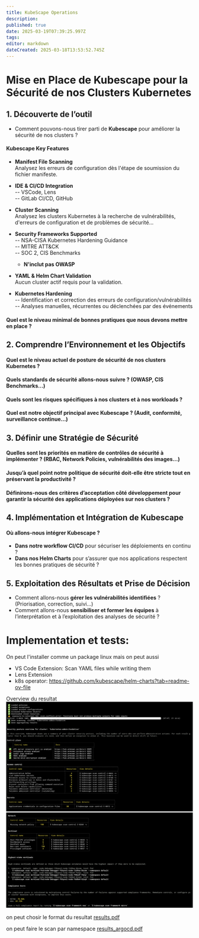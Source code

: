 ```yaml
---
title: KubeScape Operations
description: 
published: true
date: 2025-03-19T07:39:25.997Z
tags: 
editor: markdown
dateCreated: 2025-03-18T13:53:52.745Z
---
```


# Mise en Place de Kubescape pour la Sécurité de nos Clusters Kubernetes

## 1. Découverte de l’outil  
- Comment pouvons-nous tirer parti de **Kubescape** pour améliorer la sécurité de nos clusters ?


####  **Kubescape Key Features**  

- **Manifest File Scanning**  
  Analysez les erreurs de configuration dès l'étape de soumission du fichier manifeste.

- **IDE & CI/CD Integration**  
  -- VSCode, Lens  
  -- GitLab CI/CD, GitHub

- **Cluster Scanning**  
  Analysez les clusters Kubernetes à la recherche de vulnérabilités, d'erreurs de configuration et de problèmes de sécurité...

- **Security Frameworks Supported**  
  -- NSA-CISA Kubernetes Hardening Guidance  
  -- MITRE ATT&CK  
  -- SOC 2, CIS Benchmarks  
  - **N'inclut pas OWASP**  

- **YAML & Helm Chart Validation**  
  Aucun cluster actif requis pour la validation.

- **Kubernetes Hardening**  
  -- Identification et correction des erreurs de configuration/vulnérabilités  
  -- Analyses manuelles, récurrentes ou déclenchées par des événements



#### Quel est le **niveau minimal de bonnes pratiques** que nous devons mettre en place ?  

## 2. Comprendre l’Environnement et les Objectifs  
####  Quel est le **niveau actuel de posture de sécurité** de nos clusters Kubernetes ?  
#### Quels **standards de sécurité** allons-nous suivre ? (OWASP, CIS Benchmarks...)  
#### Quels sont les **risques spécifiques** à nos clusters et à nos workloads ?  
#### Quel est notre **objectif principal** avec Kubescape ? (Audit, conformité, surveillance continue...)  

## 3. Définir une Stratégie de Sécurité  
####  Quelles sont les **priorités en matière de contrôles de sécurité** à implémenter ? (RBAC, Network Policies, vulnérabilités des images...)  
####  Jusqu’à quel point notre **politique de sécurité** doit-elle être stricte tout en préservant la productivité ?  
####  Définirons-nous des **critères d’acceptation côté développement** pour garantir la sécurité des applications déployées sur nos clusters ?  

## 4. Implémentation et Intégration de Kubescape  
####  Où allons-nous **intégrer Kubescape** ?  
  - **Dans notre workflow CI/CD** pour sécuriser les déploiements en continu ?  
  - **Dans nos Helm Charts** pour s’assurer que nos applications respectent les bonnes pratiques de sécurité ?  

## 5. Exploitation des Résultats et Prise de Décision  
- Comment allons-nous **gérer les vulnérabilités identifiées** ? (Priorisation, correction, suivi...)  
- Comment allons-nous **sensibiliser et former les équipes** à l’interprétation et à l’exploitation des analyses de sécurité ?





# Implementation et tests:

On peut l'installer comme un package linux
mais on peut aussi 
- VS Code Extension: Scan YAML files while writing them
- Lens Extension
- k8s operator: https://github.com/kubescape/helm-charts?tab=readme-ov-file

Overview du resultat
![kubescape_1.png](/kubescape_1.png)
![kubescape_2.png](/kubescape_2.png)

on peut chosir le format du resultat
[results.pdf](/files/results.pdf)

on peut faire le scan par namespace
[results_argocd.pdf](/files/results_argocd.pdf)

